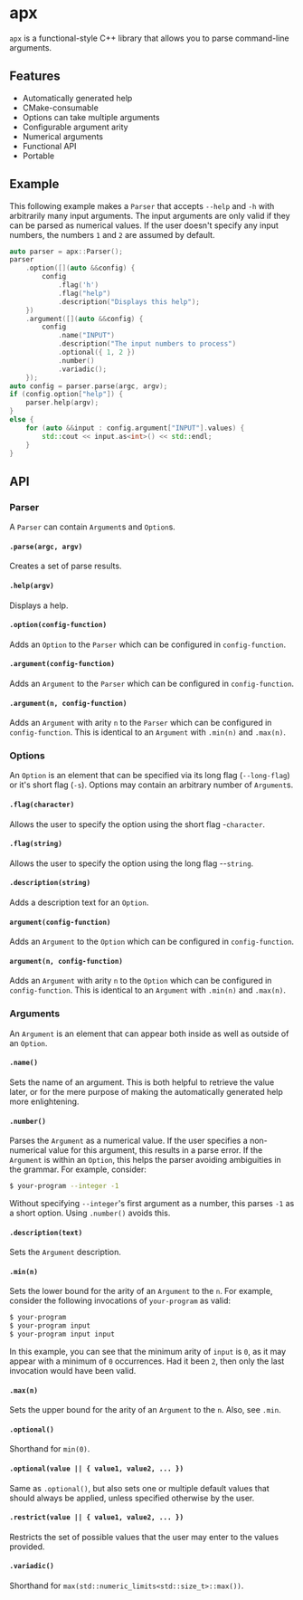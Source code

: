 # apx
`apx` is a functional-style C++ library that allows you to parse command-line arguments.
## Features
- Automatically generated help
- CMake-consumable
- Options can take multiple arguments
- Configurable argument arity
- Numerical arguments
- Functional API
- Portable
## Example

This following example makes a `Parser` that accepts `--help` and `-h` with arbitrarily many input arguments. The input arguments are only valid if they can be parsed as numerical values. If the user doesn't specify any input numbers, the numbers `1` and `2` are assumed by default.
```c++
auto parser = apx::Parser();
parser
	.option([](auto &&config) {
		config
			.flag('h')
			.flag("help")
			.description("Displays this help");
	})
	.argument([](auto &&config) {
		config
			.name("INPUT")
			.description("The input numbers to process")
			.optional({ 1, 2 })
			.number()
			.variadic();
	});
auto config = parser.parse(argc, argv);
if (config.option["help"]) {
	parser.help(argv);
}
else {
	for (auto &&input : config.argument["INPUT"].values) {
		std::cout << input.as<int>() << std::endl;
	}
}
```

## API
### Parser
A `Parser` can contain `Argument`s and `Option`s.
#### `.parse(argc, argv)`
Creates a set of parse results.
#### `.help(argv)`
Displays a help.
#### `.option(config-function)`
Adds an `Option` to the `Parser` which can be configured in `config-function`.
#### `.argument(config-function)`
Adds an `Argument` to the `Parser` which can be configured in `config-function`.
#### `.argument(n, config-function)`
Adds an `Argument` with arity `n` to the `Parser` which can be configured in `config-function`. This is identical to an `Argument` with `.min(n)` and `.max(n)`.
### Options
An `Option` is an element that can be specified via its long flag (`--long-flag`) or it's short flag (`-s`). Options may contain an arbitrary number of `Argument`s.
#### `.flag(character)`
Allows the user to specify the option using the short flag -`character`.
#### `.flag(string)`
Allows the user to specify the option using the long flag --`string`.
#### `.description(string)`
Adds a description text for an `Option`.
#### `argument(config-function)`
Adds an `Argument` to the `Option` which can be configured in `config-function`.
#### `argument(n, config-function)`
Adds an `Argument` with arity `n` to the `Option` which can be configured in `config-function`. This is identical to an `Argument` with `.min(n)` and `.max(n)`.
### Arguments
An `Argument` is an element that can appear both inside as well as outside of an `Option`.
#### `.name()`
Sets the name of an argument. This is both helpful to retrieve the value later, or for the mere purpose of making the automatically generated help more enlightening.
#### `.number()`
Parses the `Argument` as a numerical value. If the user specifies a non-numerical value for this argument, this results in a parse error. If the `Argument` is within an `Option`, this helps the parser avoiding ambiguities in the grammar.
For example, consider:
```bash
$ your-program --integer -1
```
Without specifying `--integer`'s first argument as a number, this parses `-1` as a short option. Using `.number()` avoids this.
#### `.description(text)`
Sets the `Argument` description.
#### `.min(n)`
Sets the lower bound for the arity of an `Argument` to the `n`. For example, consider the following invocations of `your-program` as valid:
```bash
$ your-program
$ your-program input
$ your-program input input
```
In this example, you can see that the minimum arity of `input` is `0`, as it may appear with a minimum of `0` occurrences.
Had it been `2`, then only the last invocation would have been valid.
#### `.max(n)`
Sets the upper bound for the arity of an `Argument` to the `n`. Also, see `.min`.
#### `.optional()`
Shorthand for `min(0)`.
#### `.optional(value || { value1, value2, ... })`
Same as `.optional()`, but also sets one or multiple default values that should always be applied, unless specified otherwise by the user.
#### `.restrict(value || { value1, value2, ... })`
Restricts the set of possible values that the user may enter to the values provided.
#### `.variadic()`
Shorthand for `max(std::numeric_limits<std::size_t>::max())`.